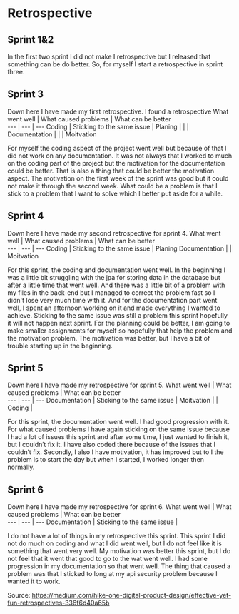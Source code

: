 # Retrospective

## Sprint 1&2
In the first two sprint I did not make I retrospective but I released that something can be do better. So, for myself I start a retrospective in sprint three.

## Sprint 3
Down here I have made my first retrospective. I found a retrospective
What went well | What caused problems | What can be better  
--- | --- | ---
Coding | Sticking to the same issue | Planing 
 | |  | Documentation
  |  |  | Moitvation
 
 For myself the coding aspect of the project went well but because of that I did not work on any documentation. It was not always that I worked to much on the coding part of the project but the motivation for the documentation could be better. That is also a thing that could be better the motivation aspect. The motivation on the first week of the sprint was good but it could not make it through the second week. What could be a problem is that I stick to a problem that I want to solve which I better put aside for a while.

## Sprint 4
Down here I have made my second retrospective for sprint 4. 
What went well | What caused problems | What can be better  
--- | --- | ---
Coding | Sticking to the same issue | Planing 
Documentation |  | Moitvation

For this sprint, the coding and documentation went well. In the beginning I was a little bit struggling with the jpa for storing data in the database but after a little time that went well. And there was a little bit of a problem with my files in the back-end but I managed to correct the problem fast so I didn't lose very much time with it. And for the documentation part went well, I spent an afternoon working on it and made everything I wanted to achieve. Sticking to the same issue was still a problem this sprint hopefully it will not happen next sprint. For the planning could be better, I am going to make smaller assignments for myself so hopefully that help the problem and the motivation problem. The motivation was better, but I have a bit of trouble starting up in the beginning.

## Sprint 5
Down here I have made my retrospective for sprint 5.
What went well | What caused problems | What can be better  
--- | --- | ---
Documentation | Sticking to the same issue | Moitvation
 | | Coding | 

For this sprint, the documentation went well. I had good progression with it. For what caused problems I have again sticking on the same issue because I had a lot of issues this sprint and after some time, I just wanted to finish it, but I couldn’t fix it. I have also coded there because of the issues that I couldn’t fix. Secondly, I also I have motivation, it has improved but to I the problem is to start the day but when I started, I worked longer then normally.

## Sprint 6
Down here I have made my retrospective for sprint 6.
What went well | What caused problems | What can be better  
--- | --- | ---
Documentation | Sticking to the same issue | 

I do not have a lot of things in my retrospective this sprint. This sprint I did not do much on coding and what I did went well, but I do not feel like it is something that went very well. My motivation was better this sprint, but I do not feel that it went that good to go to the wat went well. I had some progression in my documentation so that went well. The thing that caused a problem was that I sticked to long at my api security problem because I wanted it to work.

Source: https://medium.com/hike-one-digital-product-design/effective-yet-fun-retrospectives-336f6d40a65b
